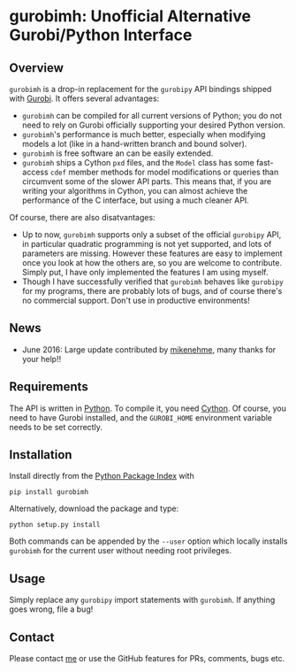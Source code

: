 gurobimh: Unofficial Alternative Gurobi/Python Interface
========================================================

Overview
--------
`gurobimh` is a drop-in replacement for the `gurobipy` API bindings shipped with
[Gurobi](www.gurobi.com). It offers several advantages:

* `gurobimh` can be compiled for all current versions of Python; you do not need
  to rely on Gurobi officially supporting your desired Python version.
* `gurobimh`'s performance is much better, especially when modifying models a lot (like in a hand-written
  branch and bound solver).
* `gurobimh` is free software an can be easily extended.
* `gurobimh` ships a Cython `pxd` files, and the `Model` class has some fast-access `cdef` member
  methods for model modifications or queries than circumvent some of the slower API parts. This
  means that, if you are writing your algorithms in Cython, you can almost achieve the performance
  of the C interface, but using a much cleaner API.
  
Of course, there are also disatvantages:
* Up to now, `gurobimh` supports only a subset of the official `gurobipy` API, in particular
  quadratic programming is not yet supported, and lots of parameters are missing. However these
  features are easy to implement once you look at how the others are, so you are welcome to
  contribute. Simply put, I have only implemented the features I am using myself.
* Though I have successfully verified that `gurobimh` behaves like `gurobipy` for my programs,
  there are probably lots of bugs, and of course there's no commercial support. Don't use in
  productive environments!

News
----

* June 2016: Large update contributed by [mikenehme](https://github.com/mikenehme), many thanks for your help!!


Requirements
------------
The API is written in [Python](www.python.org). To compile it, you need [Cython](www.cython.org). Of
course, you need to have Gurobi installed, and the `GUROBI_HOME` environment variable needs to be
set correctly.

Installation
------------
Install directly from the [Python Package Index](www.pypi.org) with

    pip install gurobimh
    
Alternatively, download the package and type:

    python setup.py install


Both commands can be appended by the `--user` option which locally installs `gurobimh` for the
current user without needing root privileges.


Usage
-----
Simply replace any `gurobipy` import statements with `gurobimh`. If anything goes wrong, file a bug!

Contact
-------
Please contact [me](michaelhelmling@posteo.de) or use the GitHub features for PRs, comments, bugs etc.